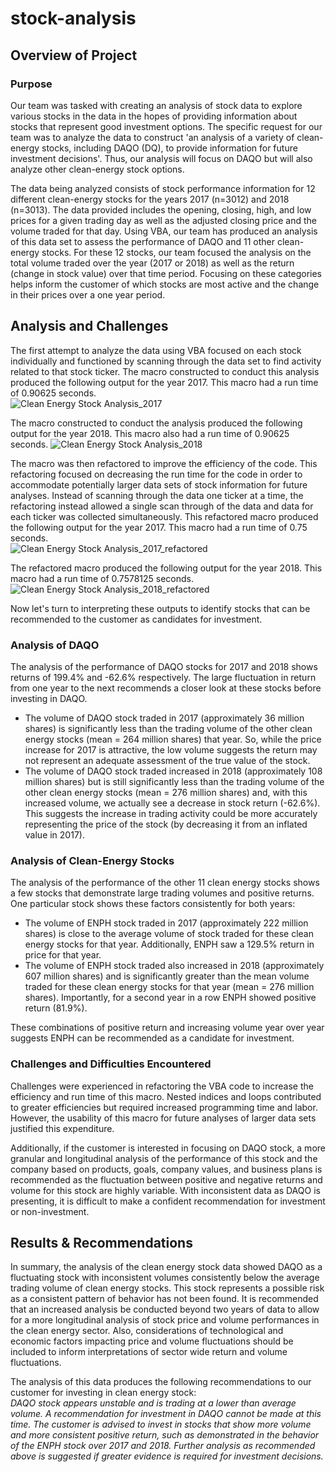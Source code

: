 # stock-analysis

## Overview of Project

### Purpose

Our team was tasked with creating an analysis of stock data to explore various stocks in the data in the hopes of providing information about stocks that represent good investment options.  The specific request for our team was to analyze the data to construct 'an analysis of a variety of clean-energy stocks, including DAQO (DQ), to provide information for future investment decisions'.  Thus, our analysis will focus on DAQO but will also analyze other clean-energy stock options.

The data being analyzed consists of stock performance information for 12 different clean-energy stocks for the years 2017 (n=3012) and 2018 (n=3013). The data provided includes the opening, closing, high, and low prices for a given trading day as well as the adjusted closing price and the volume traded for that day. Using VBA, our team has produced an analysis of this data set to assess the performance of DAQO and 11 other clean-energy stocks. For these 12 stocks, our team focused the analysis on the total volume traded over the year (2017 or 2018) as well as the return (change in stock value) over that time period. Focusing on these categories helps inform the customer of which stocks are most active and the change in their prices over a one year period.

## Analysis and Challenges

The first attempt to analyze the data using VBA focused on each stock individually and functioned by scanning through the data set to find activity related to that stock ticker.  The macro constructed to conduct this analysis produced the following output for the year 2017.  This macro had a run time of 0.90625 seconds.  
![Clean Energy Stock Analysis_2017](Resources/Parent_Category_Outcomes_All.png)

The macro constructed to conduct the analysis produced the following output for the year 2018.  This macro also had a run time of 0.90625 seconds. 
![Clean Energy Stock Analysis_2018](Resources/Parent_Category_Outcomes_US.png)

The macro was then refactored to improve the efficiency of the code.  This refactoring focused on decreasing the run time for the code in order to accommodate potentially larger data sets of stock information for future analyses. Instead of scanning through the data one ticker at a time, the refactoring instead allowed a single scan through of the data and data for each ticker was collected simultaneously.  This refactored macro produced the following output for the year 2017.  This macro had a run time of 0.75 seconds.  
![Clean Energy Stock Analysis_2017_refactored](Resources/Subcategory_Outcomes_Plays_All.PNG)

The refactored macro produced the following output for the year 2018.  This macro had a run time of 0.7578125 seconds.  
![Clean Energy Stock Analysis_2018_refactored](Resources/Subcategory_Outcomes_Plays.PNG) 

Now let's turn to interpreting these outputs to identify stocks that can be recommended to the customer as candidates for investment.  

### Analysis of DAQO

The analysis of the performance of DAQO stocks for 2017 and 2018 shows returns of 199.4% and -62.6% respectively.  The large fluctuation in return from one year to the next recommends a closer look at these stocks before investing in DAQO.
* The volume of DAQO stock traded in 2017 (approximately 36 million shares) is significantly less than the trading volume of the other clean energy stocks (mean = 264 million shares) that year.  So, while the price increase for 2017 is attractive, the low volume suggests the return may not represent an adequate assessment of the true value of the stock.  
* The volume of DAQO stock traded increased in 2018 (approximately 108 million shares) but is still significantly less than the trading volume of the other clean energy stocks (mean = 276 million shares) and, with this increased volume, we actually see a decrease in stock return (-62.6%).  This suggests the increase in trading activity could be more accurately representing the price of the stock (by decreasing it from an inflated value in 2017).  

### Analysis of Clean-Energy Stocks

The analysis of the performance of the other 11 clean energy stocks shows a few stocks that demonstrate large trading volumes and positive returns. One particular stock shows these factors consistently for both years: 
*  The volume of ENPH stock traded in 2017 (approximately 222 million shares) is close to the average volume of stock traded for these clean energy stocks for that year.  Additionally, ENPH saw a 129.5% return in price for that year.  
*  The volume of ENPH stock traded also increased in 2018 (approximately 607 million shares) and is significantly greater than the mean volume traded for these clean energy stocks for that year (mean = 276 million shares).  Importantly, for a second year in a row ENPH showed positive return (81.9%).  

These combinations of positive return and increasing volume year over year suggests ENPH can be recommended as a candidate for investment.

### Challenges and Difficulties Encountered

Challenges were experienced in refactoring the VBA code to increase the efficiency and run time of this macro.  Nested indices and loops contributed to greater efficiencies but required increased programming time and labor.  However, the usability of this macro for future analyses of larger data sets justified this expenditure.   

Additionally, if the customer is interested in focusing on DAQO stock, a more granular and longitudinal analysis of the performance of this stock and the company based on products, goals, company values, and business plans is recommended as the fluctuation between positive and negative returns and volume for this stock are highly variable.  With inconsistent data as DAQO is presenting, it is difficult to make a confident recommendation for investment or non-investment.

## Results & Recommendations

In summary, the analysis of the clean energy stock data showed DAQO as a fluctuating stock with inconsistent volumes consistently below the average trading volume of clean energy stocks.  This stock represents a possible risk as a consistent pattern of behavior has not been found.  It is recommended that an increased analysis be conducted beyond two years of data to allow for a more longitudinal analysis of stock price and volume performances in the clean energy sector.  Also, considerations of technological and economic factors impacting price and volume fluctuations should be included to inform interpretations of sector wide return and volume fluctuations. 

The analysis of this data produces the following recommendations to our customer for investing in clean energy stock:  
*DAQO stock appears unstable and is trading at a lower than average volume.  A recommendation for investment in DAQO cannot be made at this time.  The customer is advised to invest in stocks that show more volume and more consistent positive return, such as demonstrated in the behavior of the ENPH stock over 2017 and 2018. Further analysis as recommended above is suggested if greater evidence is required for investment decisions.*
